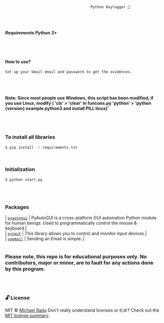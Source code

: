                                            Python Keylogger 👀
                                            

<!-- ![key_send](https://user-images.githubusercontent.com/47280551/70974252-1815a680-2086-11ea-9f90-ae618d383e2c.gif) -->
<br><br> 


##### Requirements Python 3+
<br><br> 


#### How to use?

```sh
Set up your Gmail email and password to get the evidences.
```
<br><br> 


#### Note: Since most people use Windows, this script has been modified, if you use Linux, modify ( 'cls' > 'clear' in funcoes.py 'python' > 'python {version} example python3  and install PILL linux)'

<br><br>
 
### To install all libraries
```sh
$ pip install -r requirements.txt
```
<br>


### Initialization 

```sh
$ python start.py
```
<br><br> 



### Packages
| [`pyautogui`](https://github.com/psf/requests) | PyAutoGUI is a cross-platform GUI automation Python module for human beings. Used to programmatically control the mouse & keyboard.|<br>
| [`pynput`](https://pypi.org/project/pynput/) | This library allows you to control and monitor input devices.|<br>
| [`yagmail`](https://pypi.org/project/yagmail/) | Sending an Email is simple:.|
<br><br> 


### Please note, this repo is for educational purposes only. No contributors, major or minor, are to fault for any actions done by this program.
<br><br> 


### 🔓 License 
MIT © [Michael Radu](https://michaelradu.cf)
Don't really understand licenses or tl;dr? Check out the [MIT license summary](https://tldrlegal.com/license/mit-license).

<br><br> 


